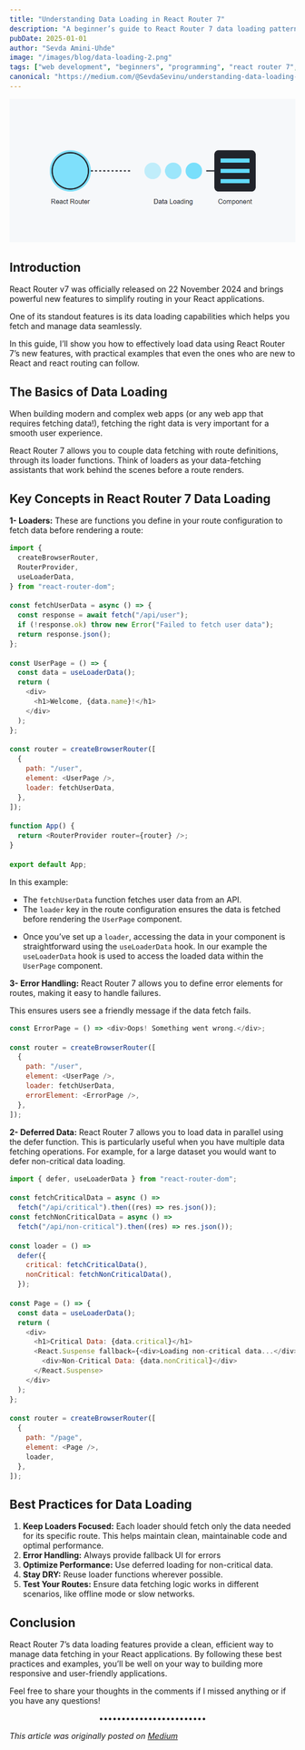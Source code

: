 ```yaml
---
title: "Understanding Data Loading in React Router 7"
description: "A beginner’s guide to React Router 7 data loading patterns. Learn through examples and transform how you handle data in your React applications."
pubDate: 2025-01-01
author: "Sevda Amini-Uhde"
image: "/images/blog/data-loading-2.png"
tags: ["web development", "beginners", "programming", "react router 7", "React"]
canonical: "https://medium.com/@SevdaSevinu/understanding-data-loading-in-react-router-7-829df70f23ab"
---
```


![AI generated image for this article](/public/images/blog/data-loading-2.png)

## Introduction

React Router v7 was officially released on 22 November 2024 and brings powerful new features to simplify routing in your React applications.

One of its standout features is its data loading capabilities which helps you fetch and manage data seamlessly.

In this guide, I’ll show you how to effectively load data using React Router 7’s new features, with practical examples that even the ones who are new to React and react routing can follow.

## The Basics of Data Loading

When building modern and complex web apps (or any web app that requires fetching data!), fetching the right data is very important for a smooth user experience.

React Router 7 allows you to couple data fetching with route definitions, through its loader functions. Think of loaders as your data-fetching assistants that work behind the scenes before a route renders.

## Key Concepts in React Router 7 Data Loading

**1- Loaders:** These are functions you define in your route configuration to fetch data before rendering a route:

```javascript
import {
  createBrowserRouter,
  RouterProvider,
  useLoaderData,
} from "react-router-dom";

const fetchUserData = async () => {
  const response = await fetch("/api/user");
  if (!response.ok) throw new Error("Failed to fetch user data");
  return response.json();
};

const UserPage = () => {
  const data = useLoaderData();
  return (
    <div>
      <h1>Welcome, {data.name}!</h1>
    </div>
  );
};

const router = createBrowserRouter([
  {
    path: "/user",
    element: <UserPage />,
    loader: fetchUserData,
  },
]);

function App() {
  return <RouterProvider router={router} />;
}

export default App;
```

In this example:

- The `fetchUserData` function fetches user data from an API.
- The `loader` key in the route configuration ensures the data is fetched before rendering the `UserPage` component.

* Once you’ve set up a `loader`, accessing the data in your component is straightforward using the `useLoaderData` hook. In our example the `useLoaderData` hook is used to access the loaded data within the `UserPage` component.

**3- Error Handling:** React Router 7 allows you to define error elements for routes, making it easy to handle failures.

This ensures users see a friendly message if the data fetch fails.

```javascript
const ErrorPage = () => <div>Oops! Something went wrong.</div>;

const router = createBrowserRouter([
  {
    path: "/user",
    element: <UserPage />,
    loader: fetchUserData,
    errorElement: <ErrorPage />,
  },
]);
```

**2- Deferred Data:** React Router 7 allows you to load data in parallel using the defer function. This is particularly useful when you have multiple data fetching operations. For example, for a large dataset you would want to defer non-critical data loading.

```javascript
import { defer, useLoaderData } from "react-router-dom";

const fetchCriticalData = async () =>
  fetch("/api/critical").then((res) => res.json());
const fetchNonCriticalData = async () =>
  fetch("/api/non-critical").then((res) => res.json());

const loader = () =>
  defer({
    critical: fetchCriticalData(),
    nonCritical: fetchNonCriticalData(),
  });

const Page = () => {
  const data = useLoaderData();
  return (
    <div>
      <h1>Critical Data: {data.critical}</h1>
      <React.Suspense fallback={<div>Loading non-critical data...</div>}>
        <div>Non-Critical Data: {data.nonCritical}</div>
      </React.Suspense>
    </div>
  );
};

const router = createBrowserRouter([
  {
    path: "/page",
    element: <Page />,
    loader,
  },
]);
```

## Best Practices for Data Loading

1. **Keep Loaders Focused:** Each loader should fetch only the data needed for its specific route. This helps maintain clean, maintainable code and optimal performance.
2. **Error Handling:** Always provide fallback UI for errors
3. **Optimize Performance:** Use deferred loading for non-critical data.
4. **Stay DRY:** Reuse loader functions wherever possible.
5. **Test Your Routes:** Ensure data fetching logic works in different scenarios, like offline mode or slow networks.

## Conclusion

React Router 7’s data loading features provide a clean, efficient way to manage data fetching in your React applications. By following these best practices and examples, you’ll be well on your way to building more responsive and user-friendly applications.

Feel free to share your thoughts in the comments if I missed anything or if you have any questions!

<div style="text-align: center;">••••••••••••••••••••••••</div>

_This article was originally posted on [Medium](https://medium.com/@SevdaSevinu/understanding-data-loading-in-react-router-7-829df70f23ab)_
